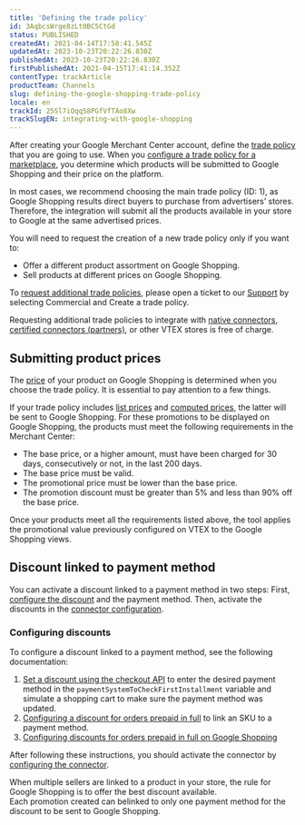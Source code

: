```yaml
---
title: 'Defining the trade policy'
id: 3AqbcsWrge8zLt0BC5CtGd
status: PUBLISHED
createdAt: 2021-04-14T17:58:41.545Z
updatedAt: 2023-10-23T20:22:26.830Z
publishedAt: 2023-10-23T20:22:26.830Z
firstPublishedAt: 2021-04-15T17:41:14.352Z
contentType: trackArticle
productTeam: Channels
slug: defining-the-google-shopping-trade-policy
locale: en
trackId: 25Sl7iOqq58PGfVfTAo8Xw
trackSlugEN: integrating-with-google-shopping
---
```


After creating your Google Merchant Center account, define the [trade policy](https://help.vtex.com/en/tutorial/o-que-e-uma-politica-comercial--563tbcL0TYKEKeOY4IAgAE) that you are going to use. When you [configure a trade policy for a marketplace](https://help.vtex.com/en/tutorial/configurando-a-politica-comercial-para-marketplace/), you determine which products will be submitted to Google Shopping and their price on the platform.

In most cases, we recommend choosing the main trade policy (ID: 1), as Google Shopping results direct buyers to purchase from advertisers’ stores. Therefore, the integration will submit all the products available in your store to Google at the same advertised prices.

You will need to request the creation of a new trade policy only if you want to: 
- Offer a different product assortment on Google Shopping.
- Sell products at different prices on Google Shopping.

To [request additional trade policies](https://help.vtex.com/en/tutorial/contratacao-de-politica-comercial-adicional--61vuFOw4yGh6nwSmkLJL1X), please open a ticket to our [Support](https://help.vtex.com/en/support) by selecting Commercial and Create a trade policy.

Requesting additional trade policies to integrate with [native connectors](https://help.vtex.com/en/tutorial/estrategias-de-marketplace-na-vtex--tutorials_402#integrating-with-a-native-connector-vtex), [certified connectors (partners)](https://help.vtex.com/en/tutorial/estrategias-de-marketplace-na-vtex--tutorials_402#integrating-with-a-certified-connector-partner), or other VTEX stores is free of charge.

## Submitting product prices

The [price](https://help.vtex.com/en/tracks/precos-101--6f8pwCns3PJHqMvQSugNfP/3N9xYhnampRQOrfaTAOxNu) of your product on Google Shopping is determined when you choose the trade policy. It is essential to pay attention to a few things.

If your trade policy includes [list prices](https://help.vtex.com/en/tracks/precos-101--6f8pwCns3PJHqMvQSugNfP/3XcXp0r5WrJvogB8KIX4Kx#preco-de-lista) and [computed prices](https://help.vtex.com/pt/tracks/precos-101--6f8pwCns3PJHqMvQSugNfP/7GptzvlPDVM11ojEjywIQx#preco-computado), the latter will be sent to Google Shopping. For these promotions to be displayed on Google Shopping, the products must meet the following requirements in the Merchant Center:  

- The base price, or a higher amount, must have been charged for 30 days, consecutively or not, in the last 200 days.
- The base price must be valid.
- The promotional price must be lower than the base price.
- The promotion discount must be greater than 5% and less than 90% off the base price.  

Once your products meet all the requirements listed above, the tool applies the promotional value previously configured on VTEX to the Google Shopping views.  

## Discount linked to payment method  

You can activate a discount linked to a payment method in two steps: First, [configure the discount](#configuring-discounts) and the payment method. Then, activate the discounts in the [connector configuration](https://help.vtex.com/en/tracks/configurar-integracao-com-o-google-shopping--25Sl7iOqq58PGfVfTAo8Xw/wWyl0Njxgs5KfXvxYZJrl). 

### Configuring discounts  

To configure a discount linked to a payment method, see the following documentation:

1. [Set a discount using the checkout API](https://developers.vtex.com/docs/guides/set-a-discount-using-the-checkout-api) to enter the desired payment method in the `paymentSystemToCheckFirstInstallment` variable and simulate a shopping cart to make sure the payment method was updated. 
2.  [Configuring a discount for orders prepaid in full](https://help.vtex.com/en/tutorial/configurar-desconto-de-preco-a-vista--7Lfcj9Wb5dpYfA2gKkACIt) to link an SKU to a payment method.
3. [Configuring discounts for orders prepaid in full on Google Shopping](https://help.vtex.com/en/tutorial/configurar-desconto-de-preco-a-vista-para-google-shopping--40K3R5d4NogMvCzIWdWt3e)

After following these instructions, you should activate the connector by [configuring the connector](https://help.vtex.com/en/tracks/configurar-integracao-com-o-google-shopping--25Sl7iOqq58PGfVfTAo8Xw/wWyl0Njxgs5KfXvxYZJrl).

<div class="alert alert-warning">
  When multiple sellers are linked to a product in your store, the rule for Google Shopping is to offer the best discount available.
  </div>

 <div class="alert alert-danger">
  Each promotion created can belinked to only one payment method for the discount to be sent to Google Shopping.
  </div> 

